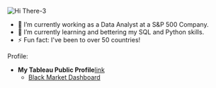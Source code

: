 ![Hi There-3](https://github.com/user-attachments/assets/6da65561-a5d7-4951-a53c-9af628de59b0)
- 🔭 I’m currently working as a Data Analyst at a S&P 500 Company.
- 🌱 I’m currently learning and bettering my SQL and Python skills.
- ⚡ Fun fact: I've been to over 50 countries! 

Profile:
- **My Tableau Public Profile**[link](https://public.tableau.com/app/profile/kahlil.ello/vizzes)
  - [Black Market Dashboard](https://public.tableau.com/app/profile/kahlil.ello/viz/BlackMarket/Main)

<!--
**kahlilello/kahlilello** is a ✨ _special_ ✨ repository because its `README.md` (this file) appears on your GitHub profile.

Here are some ideas to get you started:

- 🔭 I’m currently working on ...
- 🌱 I’m currently learning ...
- 👯 I’m looking to collaborate on ...
- 🤔 I’m looking for help with ...
- 💬 Ask me about ...
- 📫 How to reach me: ...
- 😄 Pronouns: ...
- ⚡ Fun fact: ...
-->


